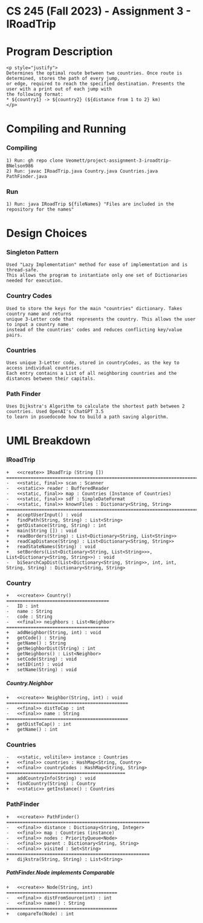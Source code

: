 # CS 245 (Fall 2023) - Assignment 3 - IRoadTrip

#   Program Description
    <p style="justify">
    Determines the optimal route between two countries. Once route is determined, stores the path of every jump, 
    or edge, required to reach the specified destination. Presents the user with a print out of each jump with
    the following format:
    * ${country1} -> ${country2} (${distance from 1 to 2} km)
    </p>
#   Compiling and Running

###  Compiling

    1) Run: gh repo clone Veomett/project-assignment-3-iroadtrip-BNelson986
    2) Run: javac IRoadTrip.java Country.java Countries.java PathFinder.java

###  Run
    1) Run: java IRoadTrip ${fileNames} "Files are included in the repository for the names"
    

#   Design Choices

###  Singleton Pattern
    
    Used "Lazy Implementation" method for ease of implementation and is thread-safe. 
    This allows the program to instantiate only one set of Dictionaries needed for execution.

### Country Codes
    
    Used to store the keys for the main "countries" dictionary. Takes country name and returns 
    unique 3-Letter code that represents the country. This allows the user to input a country name
    instead of the countries' codes and reduces conflicting key/value pairs.

### Countries

    Uses unique 3-Letter code, stored in countryCodes, as the key to access individual countries.
    Each entry contains a List of all neighboring countries and the distances between their capitals.

### Path Finder
    
    Uses Dijkstra's Algorithm to calculate the shortest path between 2 countries. Used OpenAI's ChatGPT 3.5
    to learn in psuedocode how to build a path saving algorithm.

#   UML Breakdown

###  IRoadTrip
    +   <<create>> IRoadTrip (String [])
    =============================================================================================================
    -   <<static, final>> scan : Scanner
    -   <<static>> reader : BufferedReader
    -   <<static, final>> map : Countries (Instance of Countries)
    -   <<static, final>> sdf : SimpleDateFormat
    -   <<static, final>> knownFiles : Dictionary<String, String>
    =============================================================================================================
    +   acceptUserInput() : void
    +   findPath(String, String) : List<String>
    +   getDistance(String, String) : int
    +   main(String []) : void
    +   readBorders(String) : List<Dictionary<String, List<String>>
    +   readCapDistance(String) : List<Dictionary<String, String>>
    +   readStateNames(String) : void
    +   setBorders(List<Dictionary<String, List<String>>>, List<Dictionary<String, String>>) : void
    -   biSearchCapDist(List<Dictionary<String, String>>, int, int, String, String) : Dictionary<String, String>

###  Country
    +   <<create>> Country()
    ======================================
    -   ID : int
    -   name : String
    -   code : String
    -   <<final>> neighbors : List<Neighbor>    
    ======================================
    +   addNeighbor(String, int) : void
    +   getCode() : String
    +   getName() : String
    +   getNeighborDist(String) : int
    +   getNeighbors() : List<Neighbor>
    +   setCode(String) : void
    +   setID(int) : void
    +   setName(String) : void

##### Country.Neighbor
    +   <<create>> Neighbor(String, int) : void
    =============================================
    -   <<final>> distToCap : int
    -   <<final>> name : String
    =============================================
    +   getDistToCap() : int
    +   getName() : int

###  Countries
    -   <<static, volitile>> instance : Countries
    +   <<final>> countries : HashMap<String, Country>
    +   <<final>> countryCodes : HashMap<String, String>
    ============================================
    +   addCountryInfo(String) : void
    +   findCountry(String) : Country
    +   <<static>> getInstance() : Countries
    
###  PathFinder
    +   <<create>> PathFinder()
    =====================================================
    -   <<final>> distance : Dictionay<String, Integer>
    -   <<final>> map : Countries (instance)
    -   <<final>> nodes : PriorityQueue<Node>
    -   <<final>> parent : Dictionary<String, String>
    -   <<final>> visited : Set<String>
    =====================================================
    +   dijkstra(String, String) : List<String>

##### PathFinder.Node implements Comparable<Node>
    +   <<create>> Node(String, int)
    =========================================
    -   <<final>> distFromSource(int) : int
    -   <<final>> name() : String
    =========================================
    +   compareTo(Node) : int
    